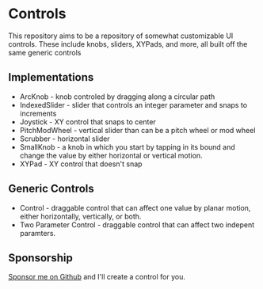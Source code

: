# Controls

This repository aims to be a repository of somewhat customizable UI controls. 
These include knobs, sliders, XYPads, and more, all built off the same generic controls


## Implementations

* ArcKnob - knob controled by dragging along a circular path
* IndexedSlider - slider that controls an integer parameter and snaps to increments
* Joystick - XY control that snaps to center
* PitchModWheel - vertical slider than can be a pitch wheel or mod wheel
* Scrubber - horizontal slider
* SmallKnob - a knob in which you start by tapping in its bound and change the value by either horizontal or vertical motion.
* XYPad - XY control that doesn't snap

## Generic Controls

* Control - draggable control that can affect one value by planar motion, either horizontally, vertically, or both.
* Two Parameter Control - draggable control that can affect two indepent paramters.

## Sponsorship

[Sponsor me on Github](https://github.com/sponsors/aure) and I'll create a control for you. 
